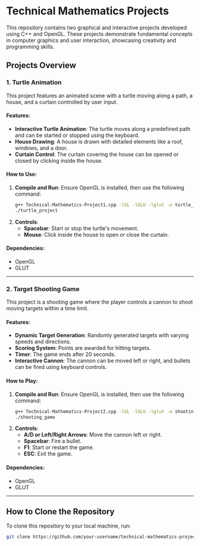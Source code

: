 # Technical Mathematics Projects

This repository contains two graphical and interactive projects developed using C++ and OpenGL. These projects demonstrate fundamental concepts in computer graphics and user interaction, showcasing creativity and programming skills.

## Projects Overview

### 1. Turtle Animation

This project features an animated scene with a turtle moving along a path, a house, and a curtain controlled by user input.

#### Features:

- **Interactive Turtle Animation**: The turtle moves along a predefined path and can be started or stopped using the keyboard.
- **House Drawing**: A house is drawn with detailed elements like a roof, windows, and a door.
- **Curtain Control**: The curtain covering the house can be opened or closed by clicking inside the house.

#### How to Use:

1. **Compile and Run**:
   Ensure OpenGL is installed, then use the following command:
   ```bash
   g++ Technical-Mathematics-Project1.cpp -lGL -lGLU -lglut -o turtle_project
   ./turtle_project
   ```
2. **Controls**:
   - **Spacebar**: Start or stop the turtle's movement.
   - **Mouse**: Click inside the house to open or close the curtain.

#### Dependencies:

- OpenGL
- GLUT

---

### 2. Target Shooting Game

This project is a shooting game where the player controls a cannon to shoot moving targets within a time limit.

#### Features:

- **Dynamic Target Generation**: Randomly generated targets with varying speeds and directions.
- **Scoring System**: Points are awarded for hitting targets.
- **Timer**: The game ends after 20 seconds.
- **Interactive Cannon**: The cannon can be moved left or right, and bullets can be fired using keyboard controls.

#### How to Play:

1. **Compile and Run**:
   Ensure OpenGL is installed, then use the following command:
   ```bash
   g++ Technical-Mathematics-Project2.cpp -lGL -lGLU -lglut -o shooting_game
   ./shooting_game
   ```
2. **Controls**:
   - **A/D or Left/Right Arrows**: Move the cannon left or right.
   - **Spacebar**: Fire a bullet.
   - **F1**: Start or restart the game.
   - **ESC**: Exit the game.

#### Dependencies:

- OpenGL
- GLUT

---

## How to Clone the Repository

To clone this repository to your local machine, run:

```bash
git clone https://github.com/your-username/technical-mathematics-projects.git
```
